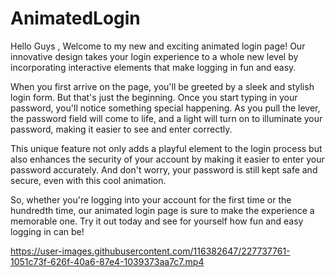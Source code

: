 # AnimatedLogin


Hello Guys , Welcome to my new and exciting animated login page! Our innovative design takes your login experience to a whole new level by incorporating interactive elements that make logging in fun and easy.

When you first arrive on the page, you'll be greeted by a sleek and stylish login form. But that's just the beginning. Once you start typing in your password, you'll notice something special happening. As you pull the lever, the password field will come to life, and a light will turn on to illuminate your password, making it easier to see and enter correctly.

This unique feature not only adds a playful element to the login process but also enhances the security of your account by making it easier to enter your password accurately. And don't worry, your password is still kept safe and secure, even with this cool animation.

So, whether you're logging into your account for the first time or the hundredth time, our animated login page is sure to make the experience a memorable one. Try it out today and see for yourself how fun and easy logging in can be!



https://user-images.githubusercontent.com/116382647/227737761-1051c73f-626f-40a6-87e4-1039373aa7c7.mp4

